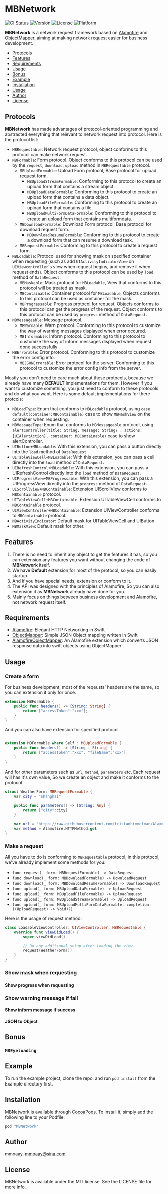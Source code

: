 # MBNetwork

[![CI Status](http://img.shields.io/travis/mmoaay/MBNetwork.svg?style=flat)](https://travis-ci.org/mmoaay/MBNetwork)
[![Version](https://img.shields.io/cocoapods/v/MBNetwork.svg?style=flat)](http://cocoapods.org/pods/MBNetwork)
[![License](https://img.shields.io/cocoapods/l/MBNetwork.svg?style=flat)](http://cocoapods.org/pods/MBNetwork)
[![Platform](https://img.shields.io/cocoapods/p/MBNetwork.svg?style=flat)](http://cocoapods.org/pods/MBNetwork)


**MBNetwork** is a network request framework based on [Alamofire](https://github.com/Alamofire/Alamofire) and [ObjectMapper](https://github.com/Hearst-DD/ObjectMapper/), aiming at making network request easier for business development. 

- [Protocols](#protocols)
- [Features](#features)
- [Requirements](#requirements)
- [Usage](#usage)
- [Bonus](#bonus)
- [Example](#example)
- [Installation](#installation)
- [Usage](#usage)
- [Author](#author)
- [License](#license)

## Protocols

**MBNetwork** has made advantages of protocol-oriented programming and abstracted everything that relevant to network request into protocol. Here is the protocol list: 

 - `MBRequestable`: Network request protocol, object conforms to this protocol can make network request.
 - `MBFormable`: Form protocol. Object conforms to this protocol can be used by the `request`, `download`, `upload` method in `MBRequestable` protocol.
   - `MBUploadFormable`: Upload Form protocol, Base protocol for upload request form.
     - `MBUploadStreamFormable`: Conforming to this protocol to create an upload form that contains a stream object.
     - `MBUploadDataFormable`: Conforming to this protocol to create an upload form that contains a data object.
     - `MBUploadFileFormable`: Conforming to this protocol to create an upload form that contains a file.
     - `MBUploadMultiFormDataFormable`: Conforming to this protocol to create an upload form that contains multiformdata.
   - `MBDownloadFormable`: Download Form protocol, Base protocol for download request form.
     - `MBDownloadResumeFormable`: Conforming to this protocol to create a download form that can resume a download task.
   - `MBRequestFormable`: Conforming to this protocol to create a request form.
 - `MBLoadable`: Protocol used for showing mask on specified container when requesting (such as add `UIActivityIndicatorView` on `UIViewcontroller`'s view when request begins, and remove it when request ends). Object conforms to this protocol can be used by `load` method of `DataRequest`.
   - `MBMaskable`: Mask protocol for `MBLoadable`, View that conforms to this protocol will be treated as mask.
   - `MBContainable`: Container protocol for `MBLoadable`, Objects conforms to this protocol can be used as container for the mask.
   - `MBProgressable`: Progress protocol for request, Objects conforms to this protocol can get the progress of the request. Object conforms to this protocol can be used by `progress` method of `DataRequest`.
 - `MBMessageable`: Message protocol.
   - `MBWarnable`: Warn protocol. Conforming to this protocol to customize the way of warning messages displayed when error occured.
   - `MBInformable`: Inform protocol. Conforming to this protocol to customize the way of inform messages displayed when request done successfully
 - `MBErrorable`: Error protocol. Conforming to this protocol to customize the error config info.
   - `MBJSONErrorable`: Error protocol for the server. Conforming to this protocol to customize the error config info from the server.

Mostly you don't need to care much about these protocols, because we already have many **DEFAULT** implementations for them. However if you want to customize something, you just need to conform to these protocols and do what you want. Here is some default implementations for there protcols:

- `MBLoadType`: Enum that conforms to `MBLoadable` protocol, using `case default(container:MBContainable)` case to show `MBMaskView` on the container when requesting.
- `MBMessageType`: Enum that conforms to `MBMessageable` protocol, using `alertController(title: String, message: String? , actions: [UIAlertAction], container: MBContainable)` case to show alertController.
- `UIButton+MBLoadable`: With this extension, you can pass a button directly into the `load` method of `DataRequest`. 
- `UITableViewCell+MBLoadable`: With this extension, you can pass a cell directly into the `load` method of `DataRequest`.
- `UIRefreshControl+MBLoadable`: With this extension, you can pass a UIRefreshControl directly into the `load` method of `DataRequest`.
- `UIProgressView+MBProgressable`: With this extension, you can pass a UIProgressView directly into the `progress` method of `DataRequest`.
- `UIScrollView+MBContainable`: Extension UIScrollView conforms to `MBContainable` protocol.
- `UITableViewCell+MBContainable`: Extension UITableViewCell conforms to `MBContainable` protocol.
- `UIViewController+MBContainable`: Extension UIViewController conforms to `MBContainable` protocol.
- `MBActivityIndicator`: Default mask for UITableViewCell and UIButton
- `MBMaskView`: Default mask for other.

## Features

 1. There is no need to inherit any object to get the features it has, so you can extension any features you want without changing the code of **MBNetwork** itself.
 2. We have **Default** extension for most of the protocol, so you can easily startup.
 3. And if you have special needs, extension or conform to it.
 4. The API was designed with the principles of Alamofire, So you can also extension it as **MBNetwork** already have done for you.
 5. Mainly focus on things between business development and Alamofire, not network request itself.

## Requirements

 - [Alamofire](https://github.com/Alamofire/Alamofire): Elegant HTTP Networking in Swift
 - [ObjectMapper](https://github.com/Hearst-DD/ObjectMapper/): Simple JSON Object mapping written in Swift
 - [AlamofireObjectMapper](https://github.com/tristanhimmelman/AlamofireObjectMapper): An Alamofire extension which converts JSON response data into swift objects using ObjectMapper

## Usage

### Create a form

For business development, most of the reqeusts' headers are the same, so you can extension it only for once.

``` swift
extension MBFormable {
    public func headers() -> [String: String] {
        return ["accessToken":"xxx"];
    }
}

```
And you can also have extension for specified protocol

``` swift

extension MBFormable where Self : MBUploadFormable {
    public func headers() -> [String : String] {
        return ["accessToken":"xxx", "fileName":"xxx"];
    }
}
```

And for other parameters such as `url`, `method`, `parameters` etc. 
Each request will has it's own value, So we create an object and make it conforms to the protocol

``` swift
struct WeatherForm: MBRequestFormable {
    var city = "shanghai"
    
    public func parameters() -> [String: Any] {
        return ["city":city]
    }

    var url = "https://raw.githubusercontent.com/tristanhimmelman/AlamofireObjectMapper/2ee8f34d21e8febfdefb2b3a403f18a43818d70a/sample_keypath_json"
    var method = Alamofire.HTTPMethod.get
}
```

### Make a request

All you have to do is conforming to `MBRequestable` protocol, in this protocol, we've already implement some methods for you: 

- `func request(_ form: MBRequestFormable) -> DataRequest`
- `func download(_ form: MBDownloadFormable) -> DownloadRequest`
- `func download(_ form: MBDownloadResumeFormable) -> DownloadRequest`
- `func upload(_ form: MBUploadDataFormable) -> UploadRequest`
- `func upload(_ form: MBUploadFileFormable) -> UploadRequest`
- `func upload(_ form: MBUploadStreamFormable) -> UploadRequest`
- `func upload(_ form: MBUploadMultiFormDataFormable, completion: ((UploadRequest) -> Void)?)`

Here is the usage of request method: 

``` swift
class LoadableViewController: UIViewController, MBRequestable {
    override func viewDidLoad() {
        super.viewDidLoad()

        // Do any additional setup after loading the view.
        request(WeatherForm())
    }
}
```

### Show mask when requesting



#### Show progress when requesting

### Show warning message if fail

#### Show inform message if success

#### JSON to Object

## Bonus

### `MBEyeloading`

## Example

To run the example project, clone the repo, and run `pod install` from the Example directory first.

## Installation

MBNetwork is available through [CocoaPods](http://cocoapods.org). To install
it, simply add the following line to your Podfile:

```ruby
pod "MBNetwork"
```

## Author

mmoaay, mmoaay@sina.com

## License

MBNetwork is available under the MIT license. See the LICENSE file for more info.
